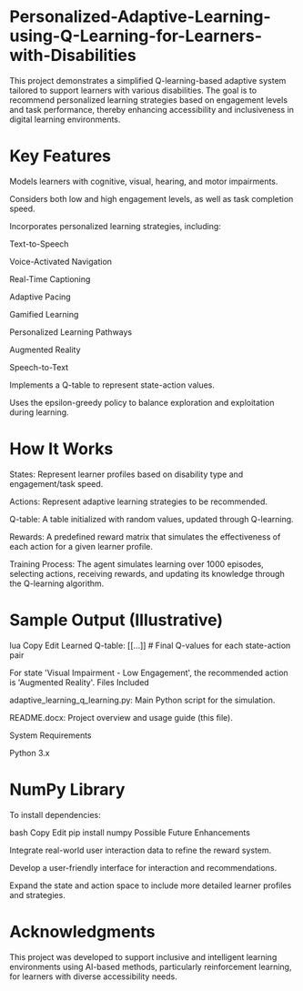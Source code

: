# Personalized-Adaptive-Learning-using-Q-Learning-for-Learners-with-Disabilities
This project demonstrates a simplified Q-learning-based adaptive system tailored to support learners with various disabilities. The goal is to recommend personalized learning strategies based on engagement levels and task performance, thereby enhancing accessibility and inclusiveness in digital learning environments.

# Key Features

Models learners with cognitive, visual, hearing, and motor impairments.

Considers both low and high engagement levels, as well as task completion speed.

Incorporates personalized learning strategies, including:

Text-to-Speech

Voice-Activated Navigation

Real-Time Captioning

Adaptive Pacing

Gamified Learning

Personalized Learning Pathways

Augmented Reality

Speech-to-Text

Implements a Q-table to represent state-action values.

Uses the epsilon-greedy policy to balance exploration and exploitation during learning.

# How It Works

States: Represent learner profiles based on disability type and engagement/task speed.

Actions: Represent adaptive learning strategies to be recommended.

Q-table: A table initialized with random values, updated through Q-learning.

Rewards: A predefined reward matrix that simulates the effectiveness of each action for a given learner profile.

Training Process: The agent simulates learning over 1000 episodes, selecting actions, receiving rewards, and updating its knowledge through the Q-learning algorithm.

# Sample Output (Illustrative)

lua
Copy
Edit
Learned Q-table:
[[...]]  # Final Q-values for each state-action pair

For state 'Visual Impairment - Low Engagement', the recommended action is 'Augmented Reality'.
Files Included

adaptive_learning_q_learning.py: Main Python script for the simulation.

README.docx: Project overview and usage guide (this file).

System Requirements

Python 3.x

# NumPy Library

To install dependencies:

bash
Copy
Edit
pip install numpy
Possible Future Enhancements

Integrate real-world user interaction data to refine the reward system.

Develop a user-friendly interface for interaction and recommendations.

Expand the state and action space to include more detailed learner profiles and strategies.

# Acknowledgments
This project was developed to support inclusive and intelligent learning environments using AI-based methods, particularly reinforcement learning, for learners with diverse accessibility needs.


